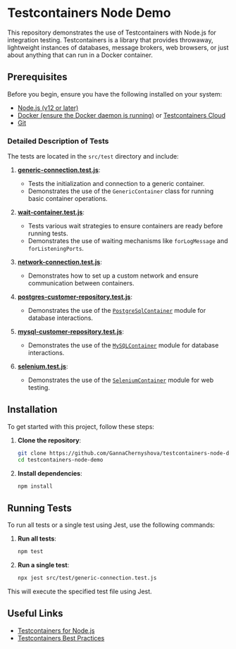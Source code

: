 # Testcontainers Node Demo

This repository demonstrates the use of Testcontainers with Node.js for integration testing. Testcontainers is a library that provides throwaway, lightweight instances of databases, message brokers, web browsers, or just about anything that can run in a Docker container.

## Prerequisites

Before you begin, ensure you have the following installed on your system:

- [Node.js (v12 or later)](https://nodejs.org/)
- [Docker (ensure the Docker daemon is running)](https://www.docker.com/products/docker-desktop/) or [Testcontainers Cloud](https://app.testcontainers.cloud/)
- [Git](https://git-scm.com/)

### Detailed Description of Tests

The tests are located in the `src/test` directory and include:

1. **[generic-connection.test.js](https://github.com/GannaChernyshova/testcontainers-node-demo/blob/main/src/test/generic-connection.test.js)**:
    - Tests the initialization and connection to a generic container.
    - Demonstrates the use of the `GenericContainer` class for running basic container operations.

2. **[wait-container.test.js](https://github.com/GannaChernyshova/testcontainers-node-demo/blob/main/src/test/wait-container.test.js)**:
    - Tests various wait strategies to ensure containers are ready before running tests.
    - Demonstrates the use of waiting mechanisms like `forLogMessage` and `forListeningPorts`.

3. **[network-connection.test.js](https://github.com/GannaChernyshova/testcontainers-node-demo/blob/main/src/test/network-connection.test.js)**:
    - Demonstrates how to set up a custom network and ensure communication between containers.

4. **[postgres-customer-repository.test.js](https://github.com/GannaChernyshova/testcontainers-node-demo/blob/main/src/test/postgres-customer-repository.test.js)**:
    - Demonstrates the use of the [`PostgreSqlContainer`](https://node.testcontainers.org/modules/postgresql/) module for database interactions.

5. **[mysql-customer-repository.test.js](https://github.com/GannaChernyshova/testcontainers-node-demo/blob/main/src/test/mysql-customer-repository.test.js)**:
    - Demonstrates the use of the [`MySQLContainer`](https://node.testcontainers.org/modules/mysql/) module for database interactions.

6. **[selenium.test.js](https://github.com/GannaChernyshova/testcontainers-node-demo/blob/main/src/test/selenium.test.js)**:
    - Demonstrates the use of the [`SeleniumContainer`](https://node.testcontainers.org/modules/selenium/) module for web testing.

## Installation

To get started with this project, follow these steps:

1. **Clone the repository**:
    ```sh
    git clone https://github.com/GannaChernyshova/testcontainers-node-demo.git
    cd testcontainers-node-demo
    ```

2. **Install dependencies**:
    ```sh
    npm install
    ```

## Running Tests

To run all tests or a single test using Jest, use the following commands:

1. **Run all tests**:
    ```sh
    npm test
    ```

2. **Run a single test**:
    ```sh
    npx jest src/test/generic-connection.test.js
    ```

This will execute the specified test file using Jest.

## Useful Links

- [Testcontainers for Node.js](https://github.com/testcontainers/testcontainers-node)
- [Testcontainers Best Practices](https://www.docker.com/blog/testcontainers-best-practices/)
